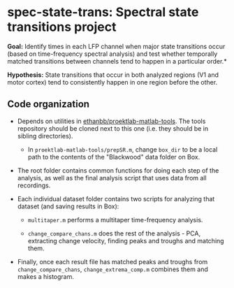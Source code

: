 # spec-state-trans: Spectral state transitions project

**Goal:** Identify times in each LFP channel when major state transitions occur (based on time-frequency spectral analysis) and test whether temporally matched transitions between channels tend to happen in a particular order.*

**Hypothesis:** State transitions that occur in both analyzed regions (V1 and motor cortex) tend to consistently happen in one region before the other.

## Code organization

* Depends on utilities in [ethanbb/proektlab-matlab-tools](https://github.com/ethanbb/proektlab-matlab-tools). The tools repository should be cloned next to this one (i.e. they should be in sibling directories).
  * In `proektlab-matlab-tools/prepSR.m`, change `box_dir` to be a local path to the contents of the "Blackwood" data folder on Box.

* The root folder contains common functions for doing each step of the analysis, as well as the final analysis script that uses data from all recordings.

* Each individual dataset folder contains two scripts for analyzing that dataset (and saving results in Box):
  
  * `multitaper.m` performs a multitaper time-frequency analysis.

  * `change_compare_chans.m` does the rest of the analysis - PCA, extracting change velocity, finding peaks and troughs and matching them.

* Finally, once each result file has matched peaks and troughs from `change_compare_chans`, `change_extrema_comp.m` combines them and makes a histogram.
